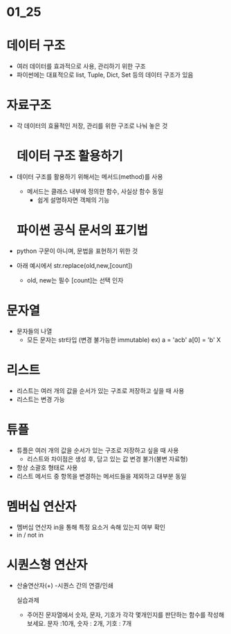 # 01_25

# 데이터 구조

- 여러 데이터를 효과적으로 사용, 관리하기 위한 구조
- 파이썬에는 대표적으로 list, Tuple, Dict, Set 등의 데이터 구조가 있음

# 자료구조

- 각 데이터의 효율적인 저장, 관리를 위한 구조로 나눠 놓은 것
  
  # 데이터 구조 활용하기

- 데이터 구조를 활용하기 위해서는 메서드(method)를 사용
  
  - 메서드는 클래스 내부에 정의한 함수, 사실상 함수 동일
    - 쉽게 설명하자면 객체의 기능
  
  # 파이썬 공식 문서의 표기법

- python 구문이 아니며, 문법을 표현하기 위한 것

- 아래 예시에서 str.replace(old,new,[count])
  
  - old, new는 필수 [count]는 선택 인자

# 문자열
- 문자들의 나열
 	- 모든 문자는 str타입 (변경 불가능한 immutable)
    ex) a = 'acb'  a[0] = 'b' X
    
 # 리스트
 - 리스트는 여러 개의 값을 순서가 있는 구조로 저장하고 싶을 때 사용
 - 리스트는 변경 가능
 
 # 튜플
 - 튜플은 여러 개의 값을 순서가 있는 구조로 저장하고 싶을 때 사용
 	- 리스트와 차이점은 생성 후, 담고 있는 값 변경 불가(불변 자료형)
 - 항상 소괄호 형태로 사용
 - 리스트 메서드 중 항목을 변경하는 메서드들을 제외하고 대부분 동일
 
 # 멤버십 연산자
 - 멤버십 연산자 in을 통해 특정 요소거 속해 있는지 여부 확인
 - in / not in
 
 # 시퀀스형 연산자
 - 산술연산자(+)
 	-시퀀스 간의 연결/인쇄
    
    실습과제
    - 주어진 문자열에서 숫자, 문자, 기호가 각각 몇개인지를 판단하는 함수를 작성해보세요.
    문자 :10개, 숫자 : 2개, 기호 : 7개